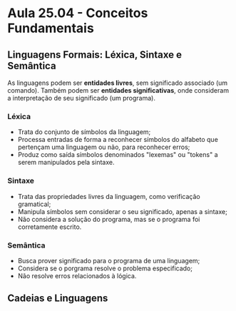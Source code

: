 # Aula 25.04 - Conceitos Fundamentais
## Linguagens Formais: Léxica, Sintaxe e Semântica
As linguagens podem ser **entidades livres**, sem significado associado (um comando). Também podem ser **entidades significativas**, onde consideram a interpretação de seu significado (um programa).
### Léxica
* Trata do conjunto de símbolos da linguagem;
* Processa entradas de forma a reconhecer símbolos do alfabeto que pertençam uma linguagem ou não, para reconhecer erros;
* Produz como saída símbolos denominados "lexemas" ou "tokens" a serem manipulados pela sintaxe.
### Sintaxe
* Trata das propriedades livres da linguagem, como verificação gramatical;
* Manipula símbolos sem considerar o seu significado, apenas a sintaxe;
* Não considera a solução do programa, mas se o programa foi corretamente escrito.
### Semântica
* Busca prover significado para o programa de uma linguagem;
* Considera se o porgrama resolve o problema especificado;
* Não resolve erros relacionados à lógica.

## Cadeias e Linguagens

